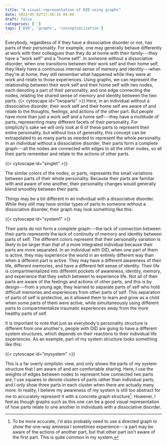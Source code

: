 ```yaml
---
title: "A visual representation of DID using graphs"
date: 2023-05-02T17:56:15-04:00
draft: false
categories: ['']
tags: ['DID', 'graphs', 'conceptualization']
---
```




Everybody, regardless of if they have a dissociative disorder or not, has parts of their personality. For example, one may generally behave differently at work with their colleagues than they do at home with their family---they have a "work self" and a "home self". 
In someone without a dissociative disorder, 
when one transitions between their work self and their home self, they likely have a continuous internal sense of memory and identity---when they're at home, they still remember what happened while they were at work and relate to those experiences. Using graphs, we can represent the relationship between their work self and their home self with two nodes, each denoting a part of their personality, and one edge connecting the nodes, relating the shared sense of memory and identity between the two parts.
{{< cytoscape id="twoparts" >}}
Here, in an individual without a dissociative disorder, their work self and their home self are aware of and relate to the thoughts, feelings, and actions of the other part. 
But people have more than just a work self and a home self---they have a multitude of parts, representing many different facets of their personality. For simplicity's sake we will only look at 6 of these parts to represent their entire personality, but without loss of generality, this concept can be extrapolated to as many parts as needed to represent the whole personality.
In an individual without a dissociative disorder, their parts form a complete graph---all the nodes are connected with edges to all the other nodes, so all their parts remember and relate to the actions of other parts.

{{< cytoscape id="singlet" >}}

The similar colors of the nodes, or parts, represents the small variations between parts of their whole personality.
Because their parts are familiar with and aware of one another, their personality changes would generally blend smoothly between their parts.

Things may be a bit different in an individual with a dissociative disorder. While they still may have similar types of parts to someone without a dissociative disorder, their graph may look something like this:

{{< cytoscape id="system1" >}}

Their parts do not form a complete graph---the lack of connection between their parts represents the lack of continuity of memory and identity between parts of self. The different colors represent that their personality variation is likely to be larger than that of a more integrated individual because their parts are more separated.
In an individual with DID, when one part of them is active, they may experience the world in an entirely different way than when a different part is active. They may have a different awareness of their life, different memories, and have a different felt sense of identity. Their life is compartmentalized into different pockets of awareness, identity, memory, and experience that they switch between to experience life. Not all of their parts are aware of the feelings and actions of other parts, and this is by design---from a young age, they learned to separate parts of self who hold difficult memories and experiences from other parts of self. This separation of parts of self is protective, as it allowed them to learn and grow as a child when some parts of them were active, while simultaneously using different parts to compartmentalize traumatic experiences away from the more healthy parts of self.

It is important to note that just as everybody's personality structure is different from one another's, people with DID are going to have a different system structures, which depends on their reactions to their individual life experiences.
As an example, part of my system structure looks something like this:

{{< cytoscape id="mysystem" >}}

This is a far overly simplistic view, and only shows the parts of my system structure that I am aware of and am comfortable sharing. Here, I use the weights of edges between nodes to represent how connected two parts are, I use squares to denote clusters of parts rather than individual parts, and I only show three parts in each cluster when there are actually many more. 
In reality, I believe my awareness of my system is still too abstract for me to accurately represent it with a concrete graph structure[^1].
However, I feel as though graphs such as this one can be a good visual representation of how parts relate to one another in individuals with a dissociative disorder.

[^1]: To be more accurate, I'd also probably need to use a directed graph to show the one-way amnesia I sometimes experience---a part may be aware of the actions of another part, but that other part isn't aware of the first part. This is quite common in my system.

<!--

In reality, I believe my system is much more complex than can be shown on a simple graph[^1]. 
, so I plan on using this style of visualization in future posts that warrant it.

However, I feel as though graphs are a good visual representation of how parts relate to one another, so I plan on using this style of visualization in future posts that warrant it.

much more complex than can be shown on a simple graph[^1]. 


The graph above is an overly simplistic view of an example system structure. In reality, it would be hard to capture an entire system structure with
Because of the lack of connection between parts, different parts of self 


However, this can cause problems in daily functioning as an adult as different parts of self may have different motivations and awareness of their current life

while separating the traumatic experiences to other parts when they are active. 

While it isn't necessarily important for individuals without a dissociative disorder to map out their parts[^1], since their parts are aware of the 

Because these parts of self are separated, they act as different compartments of experience, 
In order to map memory, awareness, and identity differences between the parts, it is vital that someone with a dissociative disorder learns more about their parts of their personality. 
[^1]: As far as I'm aware, this could be considered Internal Family Systems (IFS) therapy, which is a popular therapy modality for individuals without DID.

Different individuals with dissociative disorders are going 

-->
